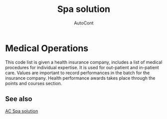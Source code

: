 ﻿---
    title: "Spa solution"
    author: AutoCont
    ms.date: 04/30/2018
    ms.topic: article
    ms.prod: dynamics-nav-2017
    ms.contentlocale: en
    ms.lasthandoff: 04/30/2018
---

# Medical Operations

This code list is given a health insurance company, includes a list of medical procedures for individual expertise. It is used for out-patient and in-patient care. Values are important to record performances in the batch for the insurance company. Health performance awards takes place through the points and courses section.


## <a name="see-also"></a>See also
[AC Spa solution](ac-spa-solution.md)